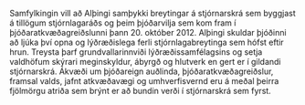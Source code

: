 Samfylkingin vill að Alþingi samþykki breytingar á stjórnarskrá sem byggjast á tillögum stjórnlagaráðs og þeim þjóðarvilja sem kom fram í þjóðaratkvæðagreiðslunni þann 20. október 2012. Alþingi skuldar þjóðinni að ljúka því opna og lýðræðislega ferli stjórnlagabreytinga sem hófst eftir hrun. Treysta þarf grundvallarinnviði lýðræðissamfélagsins og setja valdhöfum skýrari meginskyldur, ábyrgð og hlutverk en gert er í gildandi stjórnarskrá. Ákvæði um þjóðareign auðlinda, þjóðaratkvæðagreiðslur, framsal valds, jafnt atkvæðavægi og umhverfisvernd eru á meðal þeirra fjölmörgu atriða sem brýnt er að bundin verði í stjórnarskrá sem fyrst. 
